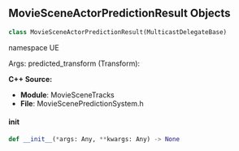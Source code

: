 ## MovieSceneActorPredictionResult Objects

```python
class MovieSceneActorPredictionResult(MulticastDelegateBase)
```

namespace UE

Args:
    predicted_transform (Transform):

**C++ Source:**

- **Module**: MovieSceneTracks
- **File**: MovieScenePredictionSystem.h

<a id="unreal.MovieSceneActorPredictionResult.__init__"></a>

#### __init__

```python
def __init__(*args: Any, **kwargs: Any) -> None
```

<a id="unreal.OnMovieSceneSequencePlayerEvent"></a>